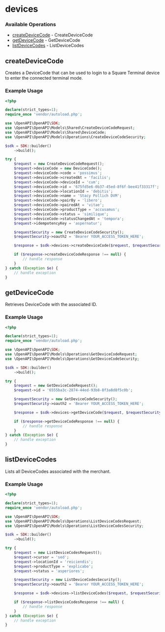 # devices

### Available Operations

* [createDeviceCode](#createdevicecode) - CreateDeviceCode
* [getDeviceCode](#getdevicecode) - GetDeviceCode
* [listDeviceCodes](#listdevicecodes) - ListDeviceCodes

## createDeviceCode

Creates a DeviceCode that can be used to login to a Square Terminal device to enter the connected
terminal mode.

### Example Usage

```php
<?php

declare(strict_types=1);
require_once 'vendor/autoload.php';

use \OpenAPI\OpenAPI\SDK;
use \OpenAPI\OpenAPI\Models\Shared\CreateDeviceCodeRequest;
use \OpenAPI\OpenAPI\Models\Shared\DeviceCode;
use \OpenAPI\OpenAPI\Models\Operations\CreateDeviceCodeSecurity;

$sdk = SDK::builder()
    ->build();

try {
    $request = new CreateDeviceCodeRequest();
    $request->deviceCode = new DeviceCode();
    $request->deviceCode->code = 'possimus';
    $request->deviceCode->createdAt = 'facilis';
    $request->deviceCode->deviceId = 'cum';
    $request->deviceCode->id = '675fd5e6-0b37-45ed-8f6f-bee41f33317f';
    $request->deviceCode->locationId = 'debitis';
    $request->deviceCode->name = 'Stacy Pollich DVM';
    $request->deviceCode->pairBy = 'libero';
    $request->deviceCode->pairedAt = 'vitae';
    $request->deviceCode->productType = 'accusamus';
    $request->deviceCode->status = 'similique';
    $request->deviceCode->statusChangedAt = 'tempora';
    $request->idempotencyKey = 'aspernatur';

    $requestSecurity = new CreateDeviceCodeSecurity();
    $requestSecurity->oauth2 = 'Bearer YOUR_ACCESS_TOKEN_HERE';

    $response = $sdk->devices->createDeviceCode($request, $requestSecurity);

    if ($response->createDeviceCodeResponse !== null) {
        // handle response
    }
} catch (Exception $e) {
    // handle exception
}
```

## getDeviceCode

Retrieves DeviceCode with the associated ID.

### Example Usage

```php
<?php

declare(strict_types=1);
require_once 'vendor/autoload.php';

use \OpenAPI\OpenAPI\SDK;
use \OpenAPI\OpenAPI\Models\Operations\GetDeviceCodeRequest;
use \OpenAPI\OpenAPI\Models\Operations\GetDeviceCodeSecurity;

$sdk = SDK::builder()
    ->build();

try {
    $request = new GetDeviceCodeRequest();
    $request->id = '6555ba3c-2874-44ed-93b8-8f3a8d8f5c0b';

    $requestSecurity = new GetDeviceCodeSecurity();
    $requestSecurity->oauth2 = 'Bearer YOUR_ACCESS_TOKEN_HERE';

    $response = $sdk->devices->getDeviceCode($request, $requestSecurity);

    if ($response->getDeviceCodeResponse !== null) {
        // handle response
    }
} catch (Exception $e) {
    // handle exception
}
```

## listDeviceCodes

Lists all DeviceCodes associated with the merchant.

### Example Usage

```php
<?php

declare(strict_types=1);
require_once 'vendor/autoload.php';

use \OpenAPI\OpenAPI\SDK;
use \OpenAPI\OpenAPI\Models\Operations\ListDeviceCodesRequest;
use \OpenAPI\OpenAPI\Models\Operations\ListDeviceCodesSecurity;

$sdk = SDK::builder()
    ->build();

try {
    $request = new ListDeviceCodesRequest();
    $request->cursor = 'sed';
    $request->locationId = 'reiciendis';
    $request->productType = 'explicabo';
    $request->status = 'asperiores';

    $requestSecurity = new ListDeviceCodesSecurity();
    $requestSecurity->oauth2 = 'Bearer YOUR_ACCESS_TOKEN_HERE';

    $response = $sdk->devices->listDeviceCodes($request, $requestSecurity);

    if ($response->listDeviceCodesResponse !== null) {
        // handle response
    }
} catch (Exception $e) {
    // handle exception
}
```

